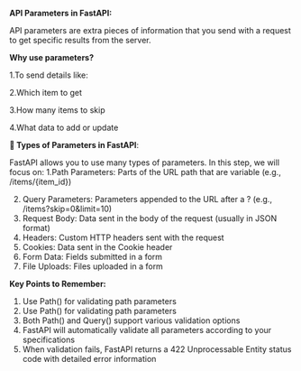 ****API Parameters in FastAPI:****

API parameters are extra pieces of information that you send with a request to get specific results from the server.

**Why use parameters?**

1.To send details like:

2.Which item to get

3.How many items to skip

4.What data to add or update

**🧩 Types of Parameters in FastAPI**:

FastAPI allows you to use many types of parameters. In this step, we will focus on:
1.Path Parameters: Parts of the URL path that are variable (e.g., /items/{item_id})

2. Query Parameters: Parameters appended to the URL after a ? (e.g., /items?skip=0&limit=10)
3. Request Body: Data sent in the body of the request (usually in JSON format)
4.  Headers: Custom HTTP headers sent with the request
5. Cookies: Data sent in the Cookie header
6. Form Data: Fields submitted in a form
7.  File Uploads: Files uploaded in a form



**Key Points to Remember:**
1. Use Path() for validating path parameters
2. Use Path() for validating path parameters
3. Both Path() and Query() support various validation options
4. FastAPI will automatically validate all parameters according to your specifications
5. When validation fails, FastAPI returns a 422 Unprocessable Entity status code with detailed error information
   
